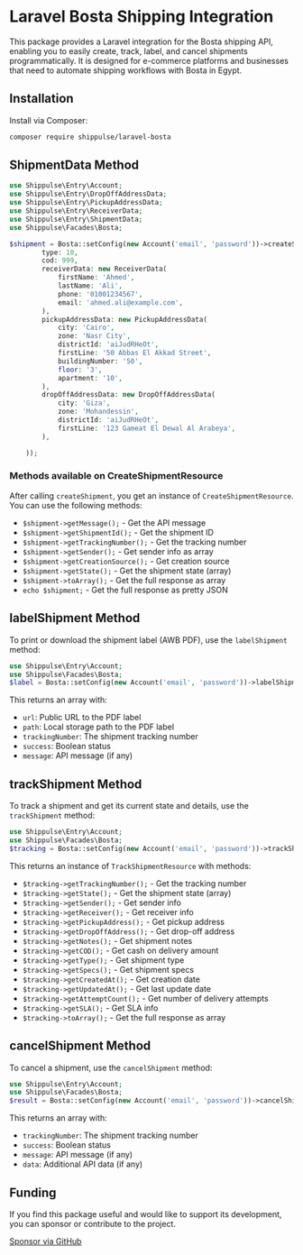 # Laravel Bosta Shipping Integration

This package provides a Laravel integration for the Bosta shipping API, enabling you to easily create, track, label, and cancel shipments programmatically. It is designed for e-commerce platforms and businesses that need to automate shipping workflows with Bosta in Egypt.

## Installation

Install via Composer:

```bash
composer require shippulse/laravel-bosta
```

## ShipmentData Method

```php
use Shippulse\Entry\Account;
use Shippulse\Entry\DropOffAddressData;
use Shippulse\Entry\PickupAddressData;
use Shippulse\Entry\ReceiverData;
use Shippulse\Entry\ShipmentData;
use Shippulse\Facades\Bosta;

$shipment = Bosta::setConfig(new Account('email', 'password'))->createShipment(new ShipmentData(
        type: 10,
        cod: 999,
        receiverData: new ReceiverData(
            firstName: 'Ahmed',
            lastName: 'Ali',
            phone: '01001234567',
            email: 'ahmed.ali@example.com',
        ),
        pickupAddressData: new PickupAddressData(
            city: 'Cairo',
            zone: 'Nasr City',
            districtId: 'aiJudRHeOt',
            firstLine: '50 Abbas El Akkad Street',
            buildingNumber: '50',
            floor: '3',
            apartment: '10',
        ),
        dropOffAddressData: new DropOffAddressData(
            city: 'Giza',
            zone: 'Mohandessin',
            districtId: 'aiJudRHeOt',
            firstLine: '123 Gameat El Dewal Al Arabeya',
        ),

    ));
```

### Methods available on CreateShipmentResource

After calling `createShipment`, you get an instance of `CreateShipmentResource`. You can use the following methods:

- `$shipment->getMessage();` - Get the API message
- `$shipment->getShipmentId();` - Get the shipment ID
- `$shipment->getTrackingNumber();` - Get the tracking number
- `$shipment->getSender();` - Get sender info as array
- `$shipment->getCreationSource();` - Get creation source
- `$shipment->getState();` - Get the shipment state (array)
- `$shipment->toArray();` - Get the full response as array
- `echo $shipment;` - Get the full response as pretty JSON

## labelShipment Method

To print or download the shipment label (AWB PDF), use the `labelShipment` method:

```php
use Shippulse\Entry\Account;
use Shippulse\Facades\Bosta;
$label = Bosta::setConfig(new Account('email', 'password'))->labelShipment($trackingNumber);
```

This returns an array with:

- `url`: Public URL to the PDF label
- `path`: Local storage path to the PDF label
- `trackingNumber`: The shipment tracking number
- `success`: Boolean status
- `message`: API message (if any)

## trackShipment Method

To track a shipment and get its current state and details, use the `trackShipment` method:

```php
use Shippulse\Entry\Account;
use Shippulse\Facades\Bosta;
$tracking = Bosta::setConfig(new Account('email', 'password'))->trackShipment($trackingNumber);
```

This returns an instance of `TrackShipmentResource` with methods:

- `$tracking->getTrackingNumber();` - Get the tracking number
- `$tracking->getState();` - Get the shipment state (array)
- `$tracking->getSender();` - Get sender info
- `$tracking->getReceiver();` - Get receiver info
- `$tracking->getPickupAddress();` - Get pickup address
- `$tracking->getDropOffAddress();` - Get drop-off address
- `$tracking->getNotes();` - Get shipment notes
- `$tracking->getCOD();` - Get cash on delivery amount
- `$tracking->getType();` - Get shipment type
- `$tracking->getSpecs();` - Get shipment specs
- `$tracking->getCreatedAt();` - Get creation date
- `$tracking->getUpdatedAt();` - Get last update date
- `$tracking->getAttemptCount();` - Get number of delivery attempts
- `$tracking->getSLA();` - Get SLA info
- `$tracking->toArray();` - Get the full response as array

## cancelShipment Method

To cancel a shipment, use the `cancelShipment` method:

```php
use Shippulse\Entry\Account;
use Shippulse\Facades\Bosta;
$result = Bosta::setConfig(new Account('email', 'password'))->cancelShipment($trackingNumber);
```

This returns an array with:

- `trackingNumber`: The shipment tracking number
- `success`: Boolean status
- `message`: API message (if any)
- `data`: Additional API data (if any)

## Funding

If you find this package useful and would like to support its development, you can sponsor or contribute to the project.

[Sponsor via GitHub](https://github.com/sponsors/obelaw)
